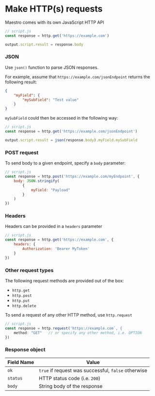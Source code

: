 # Make HTTP(s) requests

Maestro comes with its own JavaScript HTTP API

```javascript
// script.js
const response = http.get('https://example.com')

output.script.result = response.body
```

### JSON

Use `json()` function to parse JSON responses.&#x20;

For example, assume that `https://example.com/jsonEndpoint` returns the following result:

```json
{
    "myField": {
        "mySubField": "Test value"
    }
}
```

`mySubField` could then be accessed in the following way:

```javascript
// script.js
const response = http.get('https://example.com/jsonEndpoint')

output.script.result = json(response.body).myField.mySubField
```

### POST request

To send body to a given endpoint, specify a `body` parameter:

```javascript
// script.js
const response = http.post('https://example.com/myEndpoint', {
    body: JSON.stringify(
        {
            myField: "Payload"
        }
    )
})
```

### Headers

Headers can be provided in a `headers` parameter

```javascript
// script.js
const response = http.get('https://example.com', {
    headers: {
        Authorization: 'Bearer MyToken'
    }
})
```

### Other request types

The following request methods are provided out of the box:

* `http.get`
* `http.post`
* `http.put`
* `http.delete`

To send a request of any other HTTP method, use `http.request`

```javascript
// script.js
const response = http.request('https://example.com`, {
    method: "GET"   // or specify any other method, i.e. OPTION
})
```

### Response object

| Field Name | Value                                               |
| ---------- | --------------------------------------------------- |
| `ok`       | `true` if request was successful, `false` otherwise |
| `status`   | HTTP status code (i.e. `200`)                       |
| `body`     | String body of the response                         |
